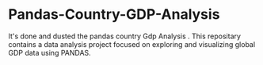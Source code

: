 # Pandas-Country-GDP-Analysis
It's done and dusted the pandas country Gdp Analysis .
This repositary contains a data analysis project focused on exploring and visualizing global GDP data using PANDAS.
